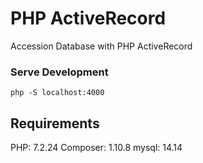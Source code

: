 # PHP ActiveRecord

Accession Database with PHP ActiveRecord

### Serve Development

```php -S localhost:4000```

## Requirements

PHP: 7.2.24
Composer: 1.10.8
mysql: 14.14

